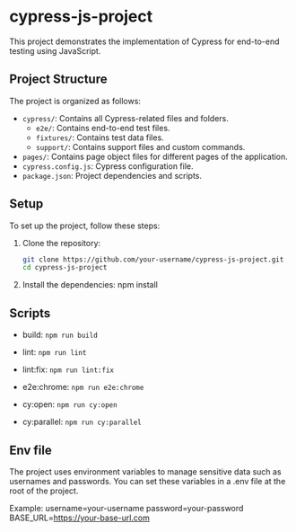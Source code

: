# cypress-js-project

This project demonstrates the implementation of Cypress for end-to-end testing using JavaScript.

## Project Structure

The project is organized as follows:
- `cypress/`: Contains all Cypress-related files and folders.
  - `e2e/`: Contains end-to-end test files.
  - `fixtures/`: Contains test data files.
  - `support/`: Contains support files and custom commands.
- `pages/`: Contains page object files for different pages of the application.
- `cypress.config.js`: Cypress configuration file.
- `package.json`: Project dependencies and scripts.

## Setup

To set up the project, follow these steps:

1. Clone the repository:
   ```bash
   git clone https://github.com/your-username/cypress-js-project.git
   cd cypress-js-project

2. Install the dependencies:
npm install

## Scripts

- build: `npm run build`

- lint: `npm run lint`

- lint:fix: `npm run lint:fix`

- e2e:chrome: `npm run e2e:chrome`

- cy:open: `npm run cy:open`

- cy:parallel: `npm run cy:parallel`

## Env file

The project uses environment variables to manage sensitive data such as usernames and passwords. You can set these variables in a .env file at the root of the project.

Example:
username=your-username
password=your-password
BASE_URL=https://your-base-url.com